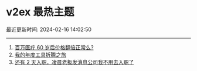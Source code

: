 # v2ex 最热主题

最近更新时间: 2024-02-16 14:02:50

--- 
1. [百万医疗 60 岁后价格翻倍正常么?](https://www.v2ex.com/t/1015784) 
2. [我的年度工具折腾之旅](https://www.v2ex.com/t/1015804) 
3. [还有 2 天入职，凌晨老板发消息公司我不用去入职了](https://www.v2ex.com/t/1015805) 
